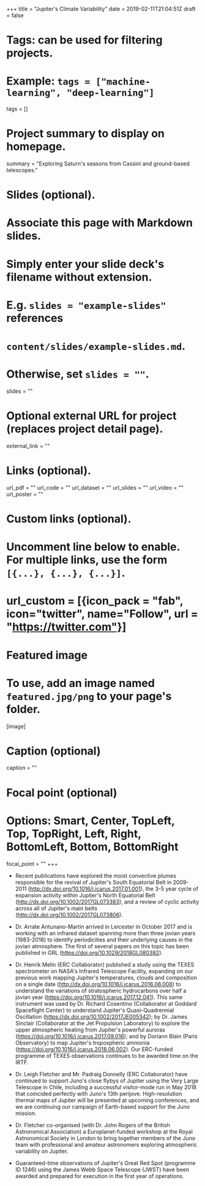 +++
title = "Jupiter's Climate Variability"
date = 2019-02-11T21:04:51Z
draft = false

# Tags: can be used for filtering projects.
# Example: `tags = ["machine-learning", "deep-learning"]`
tags = []

# Project summary to display on homepage.
summary = "Exploring Saturn's seasons from Cassini and ground-based telescopes."

# Slides (optional).
#   Associate this page with Markdown slides.
#   Simply enter your slide deck's filename without extension.
#   E.g. `slides = "example-slides"` references
#   `content/slides/example-slides.md`.
#   Otherwise, set `slides = ""`.
slides = ""

# Optional external URL for project (replaces project detail page).
external_link = ""

# Links (optional).
url_pdf = ""
url_code = ""
url_dataset = ""
url_slides = ""
url_video = ""
url_poster = ""

# Custom links (optional).
#   Uncomment line below to enable. For multiple links, use the form `[{...}, {...}, {...}]`.
# url_custom = [{icon_pack = "fab", icon="twitter", name="Follow", url = "https://twitter.com"}]

# Featured image
# To use, add an image named `featured.jpg/png` to your page's folder.
[image]
  # Caption (optional)
  caption = ""

  # Focal point (optional)
  # Options: Smart, Center, TopLeft, Top, TopRight, Left, Right, BottomLeft, Bottom, BottomRight
  focal_point = ""
+++

* Recent publications have explored the moist convective plumes responsible for the revival of Jupiter's South Equatorial Belt in 2009-2011 (http://dx.doi.org/10.1016/j.icarus.2017.01.001), the 3-5 year cycle of expansion activity within Jupiter's North Equatorial Belt (http://dx.doi.org/10.1002/2017GL073383), and a review of cyclic activity across all of Jupiter's main belts (http://dx.doi.org/10.1002/2017GL073806).

* Dr. Arrate Antunano-Martin arrived in Leicester in October 2017 and is working with an infrared dataset spanning more than three jovian years (1983-2018) to identify periodicities and their underlying causes in the jovian atmosphere.  The first of several papers on this topic has been published in GRL (https://doi.org/10.1029/2018GL080382).

* Dr. Henrik Melin (ERC Collaborator) published a study using the TEXES spectrometer on NASA's Infrared Telescope Facility, expanding on our previous work mapping Jupiter's temperatures, clouds and composition on a single date (http://dx.doi.org/10.1016/j.icarus.2016.06.008) to understand the variations of stratospheric hydrocarbons over half a jovian year (https://doi.org/10.1016/j.icarus.2017.12.041).  This same instrument was used by Dr. Richard Cosentino (Collaborator at Goddard Spaceflight Center) to understand Jupiter's Quasi-Quadrennial Oscillation (https://dx.doi.org/10.1002/2017JE005342); by Dr. James Sinclair (Collaborator at the Jet Propulsion Laboratory) to explore the upper atmospheric heating from Jupiter's powerful auroras (https://doi.org/10.1016/j.icarus.2017.09.016); and by Doriann Blain (Paris Observatory) to map Jupiter's tropospheric ammonia (https://doi.org/10.1016/j.icarus.2018.06.002).  Our ERC-funded programme of TEXES observations continues to be awarded time on the IRTF.

* Dr. Leigh Fletcher and Mr. Padraig Donnelly (ERC Collaborator) have continued to support Juno's close flybys of Jupiter using the Very Large Telescope in Chile, including a successful visitor-mode run in May 2018 that coincided perfectly with Juno's 13th perijove.  High-resolution thermal maps of Jupiter will be presented at upcoming conferences, and we are continuing our campaign of Earth-based support for the Juno mission.

* Dr. Fletcher co-organised (with Dr. John Rogers of the British Astronomical Association) a Europlanet-funded workshop at the Royal Astronomical Society in London to bring together members of the Juno team with professional and amateur astronomers exploring atmospheric variability on Jupiter.

* Guaranteed-time observations of Jupiter's Great Red Spot (programme ID 1246) using the James Webb Space Telescope (JWST) have been awarded and prepared for execution in the first year of operations.
